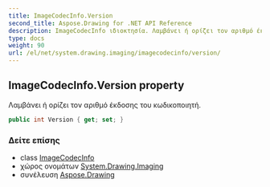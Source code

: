 ```yaml
---
title: ImageCodecInfo.Version
second_title: Aspose.Drawing for .NET API Reference
description: ImageCodecInfo ιδιοκτησία. Λαμβάνει ή ορίζει τον αριθμό έκδοσης του κωδικοποιητή.
type: docs
weight: 90
url: /el/net/system.drawing.imaging/imagecodecinfo/version/
---
```

## ImageCodecInfo.Version property

Λαμβάνει ή ορίζει τον αριθμό έκδοσης του κωδικοποιητή.

```csharp
public int Version { get; set; }
```

### Δείτε επίσης

* class [ImageCodecInfo](../)
* χώρος ονομάτων [System.Drawing.Imaging](../../imagecodecinfo/)
* συνέλευση [Aspose.Drawing](../../../)


